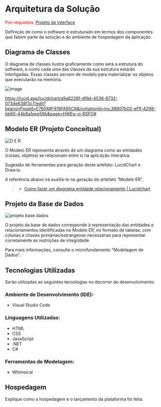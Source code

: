 # Arquitetura da Solução

<span style="color:red">Pré-requisitos: <a href="3-Projeto de Interface.md"> Projeto de Interface</a></span>

Definição de como o software é estruturado em termos dos componentes que fazem parte da solução e do ambiente de hospedagem da aplicação.

## Diagrama de Classes

O diagrama de classes ilustra graficamente como será a estrutura do software, e como cada uma das classes da sua estrutura estarão interligadas. Essas classes servem de modelo para materializar os objetos que executarão na memória.

![image](https://user-images.githubusercontent.com/111437215/230647271-225527da-4fac-45cd-969a-1c91371c11f0.png)


https://lucid.app/lucidchart/a9a6226f-df9d-4536-8732-0734e638f3c7/edit?beaconFlowId=E76088F819FAB5C6&invitationId=inv_88807b02-ef1f-4298-bb60-44b6a1eee59b&page=HWEp-vi-RSFO#


## Modelo ER (Projeto Conceitual)

![D E R](https://user-images.githubusercontent.com/111434777/227725176-7dd62d0b-076b-4db8-ae6f-90da970e53e3.jpg)

O Modelo ER representa através de um diagrama como as entidades (coisas, objetos) se relacionam entre si na aplicação interativa.

Sugestão de ferramentas para geração deste artefato: LucidChart e Draw.io.

A referência abaixo irá auxiliá-lo na geração do artefato “Modelo ER”.

> - [Como fazer um diagrama entidade relacionamento | Lucidchart](https://www.lucidchart.com/pages/pt/como-fazer-um-diagrama-entidade-relacionamento)

## Projeto da Base de Dados

![projeto base dados](https://user-images.githubusercontent.com/111434777/227727399-bbf41cbf-cd53-43bd-8eeb-c533b7e06fd4.jpg)

O projeto da base de dados corresponde à representação das entidades e relacionamentos identificadas no Modelo ER, no formato de tabelas, com colunas e chaves primárias/estrangeiras necessárias para representar corretamente as restrições de integridade.
 
Para mais informações, consulte o microfundamento "Modelagem de Dados".

## Tecnologias Utilizadas

Serão utilizadas as seguintes tecnologias no decorrer do desenvolvimento: 

### Ambiente de Desenvolvimento (IDE):
* Visual Studio Code
  
### Linguagens Utilizadas:   
* HTML
* CSS
* JavaScript
* .NET
* C#
  
  
### Ferramentas de Modelagem:
* Whimsical


## Hospedagem

Explique como a hospedagem e o lançamento da plataforma foi feita.

